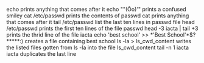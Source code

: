 echo prints anything that comes after it
echo "\"(Ôo)'" prints a confused smiley
cat /etc/passwd prints the contents of passwd
cat prints anything that comes after it
tail /etc/passwd list the last ten lines in passwd file
head /etc/passwd prints the first ten lines of the file passwd
head -3 iacta | tail +3 prints the thrid line of the file iacta
echo 'best school' >> \*\'Best School\'\*$\?\*\*\*\*\*:) creates a file containing best school
ls -la > ls_cwd_content writes the listed files gotten from ls -la into the file ls_cwd_content
tail -n 1 iacta iacta duplicates the last line
